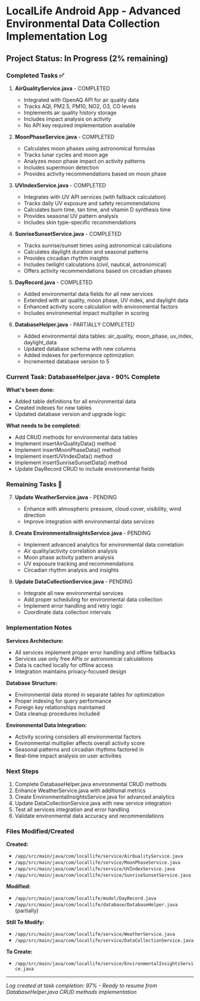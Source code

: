 # LocalLife Android App - Advanced Environmental Data Collection Implementation Log

## Project Status: In Progress (2% remaining)

### Completed Tasks ✅

1. **AirQualityService.java** - COMPLETED
   - Integrated with OpenAQ API for air quality data
   - Tracks AQI, PM2.5, PM10, NO2, O3, CO levels
   - Implements air quality history storage
   - Includes impact analysis on activity
   - No API key required implementation available

2. **MoonPhaseService.java** - COMPLETED
   - Calculates moon phases using astronomical formulas
   - Tracks lunar cycles and moon age
   - Analyzes moon phase impact on activity patterns
   - Includes supermoon detection
   - Provides activity recommendations based on moon phase

3. **UVIndexService.java** - COMPLETED
   - Integrates with UV API services (with fallback calculation)
   - Tracks daily UV exposure and safety recommendations
   - Calculates burn time, tan time, and vitamin D synthesis time
   - Provides seasonal UV pattern analysis
   - Includes skin type-specific recommendations

4. **SunriseSunsetService.java** - COMPLETED
   - Tracks sunrise/sunset times using astronomical calculations
   - Calculates daylight duration and seasonal patterns
   - Provides circadian rhythm insights
   - Includes twilight calculations (civil, nautical, astronomical)
   - Offers activity recommendations based on circadian phases

5. **DayRecord.java** - COMPLETED
   - Added environmental data fields for all new services
   - Extended with air quality, moon phase, UV index, and daylight data
   - Enhanced activity score calculation with environmental factors
   - Includes environmental impact multiplier in scoring

6. **DatabaseHelper.java** - PARTIALLY COMPLETED
   - Added environmental data tables: air_quality, moon_phase, uv_index, daylight_data
   - Updated database schema with new columns
   - Added indexes for performance optimization
   - Incremented database version to 5

### Current Task: DatabaseHelper.java - 90% Complete

**What's been done:**
- Added table definitions for all environmental data
- Created indexes for new tables
- Updated database version and upgrade logic

**What needs to be completed:**
- Add CRUD methods for environmental data tables
- Implement insertAirQualityData() method
- Implement insertMoonPhaseData() method  
- Implement insertUVIndexData() method
- Implement insertSunriseSunsetData() method
- Update DayRecord CRUD to include environmental fields

### Remaining Tasks 🔄

7. **Update WeatherService.java** - PENDING
   - Enhance with atmospheric pressure, cloud cover, visibility, wind direction
   - Improve integration with environmental data services

8. **Create EnvironmentalInsightsService.java** - PENDING
   - Implement advanced analytics for environmental data correlation
   - Air quality/activity correlation analysis
   - Moon phase activity pattern analysis
   - UV exposure tracking and recommendations
   - Circadian rhythm analysis and insights

9. **Update DataCollectionService.java** - PENDING
   - Integrate all new environmental services
   - Add proper scheduling for environmental data collection
   - Implement error handling and retry logic
   - Coordinate data collection intervals

### Implementation Notes

**Services Architecture:**
- All services implement proper error handling and offline fallbacks
- Services use only free APIs or astronomical calculations
- Data is cached locally for offline access
- Integration maintains privacy-focused design

**Database Structure:**
- Environmental data stored in separate tables for optimization
- Proper indexing for query performance
- Foreign key relationships maintained
- Data cleanup procedures included

**Environmental Data Integration:**
- Activity scoring considers all environmental factors
- Environmental multiplier affects overall activity score
- Seasonal patterns and circadian rhythms factored in
- Real-time impact analysis on user activities

### Next Steps

1. Complete DatabaseHelper.java environmental CRUD methods
2. Enhance WeatherService.java with additional metrics
3. Create EnvironmentalInsightsService.java for advanced analytics
4. Update DataCollectionService.java with new service integration
5. Test all services integration and error handling
6. Validate environmental data accuracy and recommendations

### Files Modified/Created

**Created:**
- `/app/src/main/java/com/locallife/service/AirQualityService.java`
- `/app/src/main/java/com/locallife/service/MoonPhaseService.java`
- `/app/src/main/java/com/locallife/service/UVIndexService.java`
- `/app/src/main/java/com/locallife/service/SunriseSunsetService.java`

**Modified:**
- `/app/src/main/java/com/locallife/model/DayRecord.java`
- `/app/src/main/java/com/locallife/database/DatabaseHelper.java` (partially)

**Still To Modify:**
- `/app/src/main/java/com/locallife/service/WeatherService.java`
- `/app/src/main/java/com/locallife/service/DataCollectionService.java`

**To Create:**
- `/app/src/main/java/com/locallife/service/EnvironmentalInsightsService.java`

---

*Log created at task completion: 97% - Ready to resume from DatabaseHelper.java CRUD methods implementation*